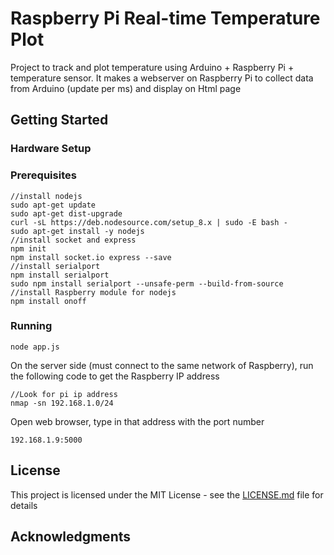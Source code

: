 # Raspberry Pi Real-time Temperature Plot

Project to track and plot temperature using Arduino + Raspberry Pi + temperature sensor.
It makes a webserver on Raspberry Pi to collect data from Arduino (update per ms) and display on Html page

## Getting Started

### Hardware Setup


### Prerequisites

```
//install nodejs
sudo apt-get update
sudo apt-get dist-upgrade
curl -sL https://deb.nodesource.com/setup_8.x | sudo -E bash -
sudo apt-get install -y nodejs
//install socket and express
npm init
npm install socket.io express --save
//install serialport
npm install serialport
sudo npm install serialport --unsafe-perm --build-from-source
//install Raspberry module for nodejs
npm install onoff
```

### Running

```
node app.js
```

On the server side (must connect to the same network of Raspberry), run the following
code to get the Raspberry IP address

```
//Look for pi ip address
nmap -sn 192.168.1.0/24
```

Open web browser, type in that address with the port number
```
192.168.1.9:5000
```
## License

This project is licensed under the MIT License - see the [LICENSE.md](LICENSE.md) file for details

## Acknowledgments
